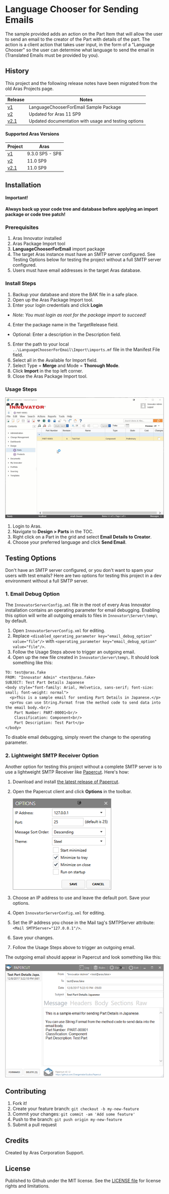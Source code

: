 # Language Chooser for Sending Emails

The sample provided adds an action on the Part Item that will allow the user to send an email to the creator of the Part with details of the part. The action is a client action that takes user input, in the form of a "Language Chooser" so the user can determine what language to send the email in (Translated Emails must be provided by you).

## History

This project and the following release notes have been migrated from the old Aras Projects page.

Release | Notes
--------|--------
[v1](https://github.com/ArasLabs/email-language-chooser/releases/tag/v1) | LanguageChooserForEmail Sample Package
[v2](https://github.com/ArasLabs/email-language-chooser/releases/tag/v2) | Updated for Aras 11 SP9
[v2.1](https://github.com/ArasLabs/email-language-chooser/releases/tag/v2.1) | Updated documentation with usage and testing options

#### Supported Aras Versions

Project | Aras
--------|------
[v1](https://github.com/ArasLabs/email-language-chooser/releases/tag/v1) | 9.3.0 SP5 - SP8
[v2](https://github.com/ArasLabs/email-language-chooser/releases/tag/v2) | 11.0 SP9
[v2.1](https://github.com/ArasLabs/email-language-chooser/releases/tag/v2.1) | 11.0 SP9

## Installation

#### Important!
**Always back up your code tree and database before applying an import package or code tree patch!**

### Prerequisites

1. Aras Innovator installed
2. Aras Package Import tool
3. **LanguageChooserForEmail** import package
4. The target Aras instance must have an SMTP server configured. See Testing Options below for testing the project without a full SMTP server configured.
5. Users must have email addresses in the target Aras database. 

### Install Steps

1. Backup your database and store the BAK file in a safe place.
2. Open up the Aras Package Import tool.
3. Enter your login credentials and click **Login**
  * _Note: You must login as root for the package import to succeed!_
4. Enter the package name in the TargetRelease field.
  * Optional: Enter a description in the Description field.
5. Enter the path to your local `..\LanguageChooserForEmail\Import\imports.mf` file in the Manifest File field.
6. Select all in the Available for Import field.
7. Select Type = **Merge** and Mode = **Thorough Mode**.
8. Click **Import** in the top left corner.
9. Close the Aras Package Import tool.

### Usage Steps

![Demo](Screenshots/demo.gif)

1. Login to Aras.
2. Navigate to **Design > Parts** in the TOC.
3. Right click on a Part in the grid and select **Email Details to Creator**.
4. Choose your preferred language and click **Send Email**.

## Testing Options

Don't have an SMTP server configured, or you don't want to spam your users with test emails? Here are two options for testing this project in a dev environment without a full SMTP server.

### 1. Email Debug Option

The `InnovatorServerConfig.xml` file in the root of every Aras Innovator installation contains an operating parameter for email debugging. Enabling this option will write all outgoing emails to files in `Innovator\Server\temp\` by default.

1. Open `InnovatorServerConfig.xml` for editing.
2. Replace `<disabled_operating_parameter key="email_debug_option" value="file"/>` with `<operating_parameter key="email_debug_option" value="file"/>`.
3. Follow the Usage Steps above to trigger an outgoing email.
4. Open up the new file created in `Innovator\Server\temp\`. It should look something like this:

```
TO: test@aras.fake
FROM: "Innovator Admin" <test@aras.fake>
SUBJECT: Test Part Details Japanese
<body style="font-family: Arial, Helvetica, sans-serif; font-size: small; font-weight: normal">
  <p>This is a sample email for sending Part Details in Japanese.</p>
  <p>You can use String.Format from the method code to send data into the email body.<br/>
    Part Number: PART-00001<br/>
    Classification: Component<br/>
    Part Description: Test Part</p>
</body>
```

To disable email debugging, simply revert the change to the operating parameter.

### 2. Lightweight SMTP Receiver Option

Another option for testing this project without a complete SMTP server is to use a lightweight SMTP Receiver like [Papercut](https://github.com/ChangemakerStudios/Papercut). Here's how:

1. Download and install [the latest release of Papercut](https://github.com/ChangemakerStudios/Papercut/releases).
2. Open the Papercut client and click **Options** in the toolbar.

    ![Papercut Options](Screenshots/options.png)

3. Choose an IP address to use and leave the default port. Save your options.
4. Open `InnovatorServerConfig.xml` for editing.
5. Set the IP address you chose in the Mail tag's SMTPServer attribute: `<Mail SMTPServer="127.0.0.1"/>`.
6. Save your changes.
7. Follow the Usage Steps above to trigger an outgoing email. 

The outgoing email should appear in Papercut and look something like this:

![Papercut Result](Screenshots/papercut.png)

## Contributing

1. Fork it!
2. Create your feature branch: `git checkout -b my-new-feature`
3. Commit your changes: `git commit -am 'Add some feature'`
4. Push to the branch: `git push origin my-new-feature`
5. Submit a pull request

## Credits

Created by Aras Corporation Support.

## License

Published to Github under the MIT license. See the [LICENSE file](./LICENSE.md) for license rights and limitations.
